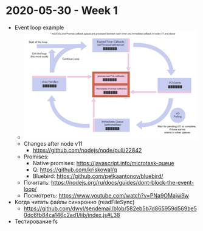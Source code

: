 # 2020-05-30 - Week 1

* Event loop example
    * ![Event Loop](event_loop.png)
    * Changes after node v11
        * https://github.com/nodejs/node/pull/22842
    * Promises:
        * Native promises: https://javascript.info/microtask-queue
        * Q: https://github.com/kriskowal/q
        * Bluebird: https://github.com/petkaantonov/bluebird/
    * Почитать: https://nodejs.org/ru/docs/guides/dont-block-the-event-loop/
    * Посмотреть: https://www.youtube.com/watch?v=PNa9OMajw9w
* Когда читать файлы синхронно (readFileSync)
    * https://github.com/dwyl/sendemail/blob/582eb5b7d865959d569be50dc6fb84ca146c2ad1/lib/index.js#L38
* Тестирование fs